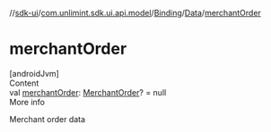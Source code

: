 //[sdk-ui](../../../../index.md)/[com.unlimint.sdk.ui.api.model](../../index.md)/[Binding](../index.md)/[Data](index.md)/[merchantOrder](merchant-order.md)



# merchantOrder  
[androidJvm]  
Content  
val [merchantOrder](merchant-order.md): [MerchantOrder](../../../com.unlimint.sdk.ui.api.model.info/-merchant-order/index.md)? = null  
More info  


Merchant order data

  



